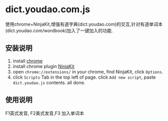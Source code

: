 dict.youdao.com.js
==================

使用chrome+NinjaKit,增强有道字典(dict.youdao.com)的交互,针对有道单词本(dict.youdao.com/wordbook)加入了一键加入的功能.

安装说明
---------
1. install [chrome](https://www.google.com/intl/en/chrome/browser/)
2. install chrome plugin [NinjaKit](https://chrome.google.com/webstore/detail/ninjakit/gpbepnljaakggeobkclonlkhbdgccfek)
3. open `chrome://extensions/` in your chrome, find NinjaKit, click `Options`.
4. click `Scripts` Tab in the top left of page. click `Add new script`, paste `dict.youdao.js` contents. all done.

使用说明
---------

 F1英式发音, F2美式发音,F3 加入单词本
